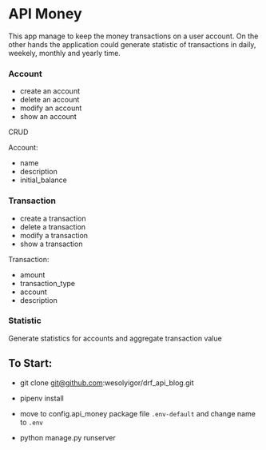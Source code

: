 # API Money

This app manage to keep the money transactions on a user account. On the other hands the application could generate 
statistic of transactions in daily, weekely, monthly and yearly time. 


### Account

- create an account
- delete an account
- modify an account
- show an account

CRUD

Account:
* name
* description
* initial_balance

### Transaction 


- create a transaction
- delete a transaction
- modify a transaction
- show a transaction

Transaction:
* amount
* transaction_type
* account
* description


### Statistic
Generate statistics for accounts and aggregate transaction value

## To Start:

- git clone git@github.com:wesolyigor/drf_api_blog.git

- pipenv install

- move to config.api_money package file `.env-default` and change name to `.env`

- python manage.py runserver

